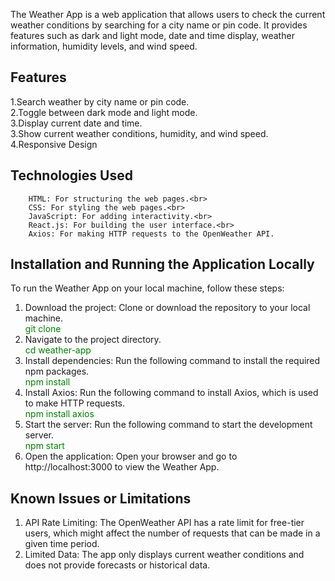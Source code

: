 The Weather App is a web application that allows users to check the current weather conditions by searching for a city name or pin code. It provides features such as dark and light mode, date and time display, weather information, humidity levels, and wind speed.

## **Features**
1.Search weather by city name or pin code.<br>
2.Toggle between dark mode and light mode.<br>
3.Display current date and time.<br>
3.Show current weather conditions, humidity, and wind speed.<br>
4.Responsive Design<br> 
## **Technologies Used**
        HTML: For structuring the web pages.<br>
        CSS: For styling the web pages.<br>
        JavaScript: For adding interactivity.<br>
        React.js: For building the user interface.<br>
        Axios: For making HTTP requests to the OpenWeather API.
## **Installation and Running the Application Locally**
To run the Weather App on your local machine, follow these steps:<br>
1. Download the project: Clone or download the repository to your local machine.<br>
   <span style="color:green;"> git clone <repository-url></span>
3. Navigate to the project directory.<br>
   <span style="color:green;"> cd weather-app</span>
4. Install dependencies: Run the following command to install the required npm packages.<br>
   <span style="color:green;"> npm install</span>
5. Install Axios: Run the following command to install Axios, which is used to make HTTP requests.<br>
   <span style="color:green;"> npm install axios</span>
6. Start the server: Run the following command to start the development server.<br>
   <span style="color:green;"> npm start</span>
7.  Open the application: Open your browser and go to http://localhost:3000 to view the Weather App.<br>

## **Known Issues or Limitations**
1. API Rate Limiting: The OpenWeather API has a rate limit for free-tier users, which might affect the number of requests that can be made in a given time period.<br>
2. Limited Data: The app only displays current weather conditions and does not provide forecasts or historical data.
